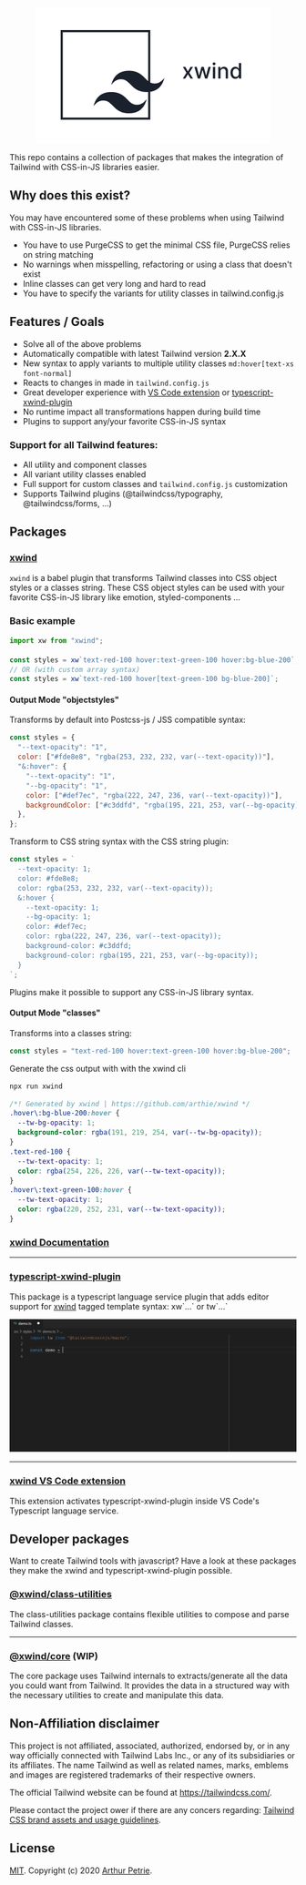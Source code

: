 <p align="center">
  <img src="https://github.com/Arthie/tailwindcssinjs/raw/xwind/resources/header.png" alt="tailwindcssinjs">
</p>

This repo contains a collection of packages that makes the integration of Tailwind with CSS-in-JS libraries easier.

## Why does this exist?

You may have encountered some of these problems when using Tailwind with CSS-in-JS libraries.

- You have to use PurgeCSS to get the minimal CSS file, PurgeCSS relies on string matching
- No warnings when misspelling, refactoring or using a class that doesn't exist
- Inline classes can get very long and hard to read
- You have to specify the variants for utility classes in tailwind.config.js

## Features / Goals

- Solve all of the above problems
- Automatically compatible with latest Tailwind version **2.X.X**
- New syntax to apply variants to multiple utility classes `md:hover[text-xs font-normal]`
- Reacts to changes in made in `tailwind.config.js`
- Great developer experience with [VS Code extension](https://github.com/Arthie/vscode-xwind) or [typescript-xwind-plugin](https://github.com/Arthie/tailwindcssinjs/tree/master/packages/typescript-plugin)
- No runtime impact all transformations happen during build time
- Plugins to support any/your favorite CSS-in-JS syntax

### Support for all Tailwind features:

- All utility and component classes
- All variant utility classes enabled
- Full support for custom classes and `tailwind.config.js` customization
- Supports Tailwind plugins (@tailwindcss/typography, @tailwindcss/forms, ...)

## Packages

### [xwind](https://github.com/Arthie/tailwindcssinjs/tree/xwind/packages/xwind)

`xwind` is a babel plugin that transforms Tailwind classes into CSS object styles or a classes string. These CSS object styles can be used with your favorite CSS-in-JS library like emotion, styled-components ...

### Basic example

```js
import xw from "xwind";

const styles = xw`text-red-100 hover:text-green-100 hover:bg-blue-200`;
// OR (with custom array syntax)
const styles = xw`text-red-100 hover[text-green-100 bg-blue-200]`;
```

#### Output Mode "objectstyles"

Transforms by default into Postcss-js / JSS compatible syntax:

```js
const styles = {
  "--text-opacity": "1",
  color: ["#fde8e8", "rgba(253, 232, 232, var(--text-opacity))"],
  "&:hover": {
    "--text-opacity": "1",
    "--bg-opacity": "1",
    color: ["#def7ec", "rgba(222, 247, 236, var(--text-opacity))"],
    backgroundColor: ["#c3ddfd", "rgba(195, 221, 253, var(--bg-opacity))"],
  },
};
```

Transform to CSS string syntax with the CSS string plugin:

```js
const styles = `
  --text-opacity: 1;
  color: #fde8e8;
  color: rgba(253, 232, 232, var(--text-opacity));
  &:hover {
    --text-opacity: 1;
    --bg-opacity: 1;
    color: #def7ec;
    color: rgba(222, 247, 236, var(--text-opacity));
    background-color: #c3ddfd;
    background-color: rgba(195, 221, 253, var(--bg-opacity));
  }
`;
```

Plugins make it possible to support any CSS-in-JS library syntax.

#### Output Mode "classes"

Transforms into a classes string:

```js
const styles = "text-red-100 hover:text-green-100 hover:bg-blue-200";
```

Generate the css output with with the xwind cli

```bash
npx run xwind
```

```css
/*! Generated by xwind | https://github.com/arthie/xwind */
.hover\:bg-blue-200:hover {
  --tw-bg-opacity: 1;
  background-color: rgba(191, 219, 254, var(--tw-bg-opacity));
}
.text-red-100 {
  --tw-text-opacity: 1;
  color: rgba(254, 226, 226, var(--tw-text-opacity));
}
.hover\:text-green-100:hover {
  --tw-text-opacity: 1;
  color: rgba(220, 252, 231, var(--tw-text-opacity));
}
```

### [xwind Documentation](https://github.com/Arthie/tailwindcssinjs/tree/xwind/packages/xwind)

---

### [typescript-xwind-plugin](https://github.com/Arthie/tailwindcssinjs/tree/xwind/packages/typescript-plugin)

This package is a typescript language service plugin that adds editor support for [xwind](https://github.com/Arthie/tailwindcssinjs/tree/master/packages/macro) tagged template syntax: xw\`...\` or tw\`...\`

![autocomplete](https://github.com/Arthie/vscode-tailwindcssinjs/raw/master/resources/autocomplete.gif)

---

### [xwind VS Code extension](https://github.com/Arthie/vscode-xwind)

This extension activates typescript-xwind-plugin inside VS Code's Typescript language service.

## Developer packages

Want to create Tailwind tools with javascript?
Have a look at these packages they make the xwind and typescript-xwind-plugin possible.

### [@xwind/class-utilities](https://github.com/Arthie/tailwindcssinjs/tree/xwind/packages/class-utilities)

The class-utilities package contains flexible utilities to compose and parse Tailwind classes.

---

### [@xwind/core](https://github.com/Arthie/tailwindcssinjs/tree/xwind/packages/core) (WIP)

The core package uses Tailwind internals to extracts/generate all the data you could want from Tailwind. It provides the data in a structured way with the necessary utilities to create and manipulate this data.

## Non-Affiliation disclaimer

This project is not affiliated, associated, authorized, endorsed by, or in any way officially connected with Tailwind Labs Inc., or any of its subsidiaries or its affiliates.
The name Tailwind as well as related names, marks, emblems and images are registered trademarks of their respective owners.

The official Tailwind website can be found at https://tailwindcss.com/.

Please contact the project ower if there are any concers regarding: [Tailwind CSS brand assets and usage guidelines](https://tailwindcss.com/brand).

## License

[MIT](LICENSE). Copyright (c) 2020 [Arthur Petrie](https://arthurpetrie.com/).
